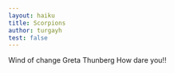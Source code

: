 ```yaml
---
layout: haiku
title: Scorpions
author: turgayh
test: false
---
```


Wind of change
Greta Thunberg
How dare you!!

